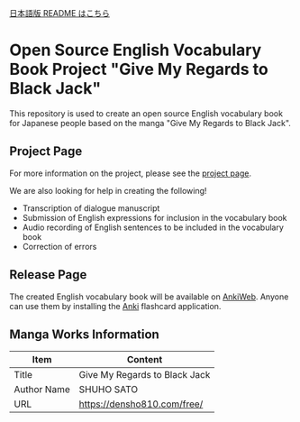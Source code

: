 [日本語版 README はこちら](docs/README-ja.md)

# Open Source English Vocabulary Book Project "Give My Regards to Black Jack"

This repository is used to create an open source English vocabulary book for Japanese people based on the manga "Give My Regards to Black Jack".

## Project Page

For more information on the project, please see the [project page](https://error96num.notion.site/da97d1b47d544ac1bb27b8aa20748db1).

We are also looking for help in creating the following!

* Transcription of dialogue manuscript
* Submission of English expressions for inclusion in the vocabulary book
* Audio recording of English sentences to be included in the vocabulary book
* Correction of errors

## Release Page

The created English vocabulary book will be available on [AnkiWeb](https://ankiweb.net/shared/decks/).
Anyone can use them by installing the [Anki](https://apps.ankiweb.net/) flashcard application.

## Manga Works Information

| Item | Content |
| ---- | ---- |
| Title | Give My Regards to Black Jack |
| Author Name | SHUHO SATO |
| URL | https://densho810.com/free/ |
